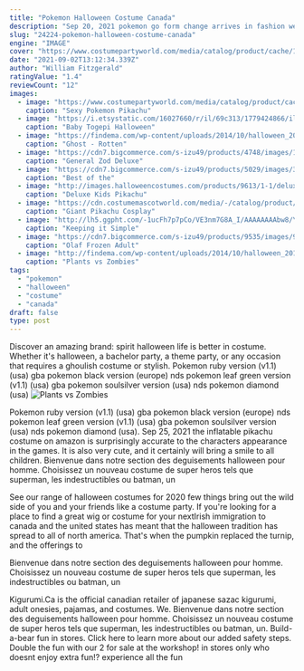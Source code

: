```yaml
---
title: "Pokemon Halloween Costume Canada"
description: "Sep 20, 2021 pokemon go form change arrives in fashion week this year, an event that debuts pokemon wearing nifty attire. However, this year trainers will see not just some pokemon in cool outfits but the"
slug: "24224-pokemon-halloween-costume-canada"
engine: "IMAGE"
cover: "https://www.costumepartyworld.com/media/catalog/product/cache/1/image/650x/040ec09b1e35df139433887a97daa66f/i/m/image_hlw-sexypika_-1.jpg"
date: "2021-09-02T13:12:34.339Z"
author: "William Fitzgerald"
ratingValue: "1.4"
reviewCount: "12"
images:
  - image: "https://www.costumepartyworld.com/media/catalog/product/cache/1/image/650x/040ec09b1e35df139433887a97daa66f/i/m/image_hlw-sexypika_-1.jpg"
    caption: "Sexy Pokemon Pikachu"
  - image: "https://i.etsystatic.com/16027660/r/il/69c313/1779424866/il_570xN.1779424866_rbzu.jpg"
    caption: "Baby Togepi Halloween"
  - image: "https://findema.com/wp-content/uploads/2014/10/halloween_2014_212918-600x600.jpeg"
    caption: "Ghost - Rotten"
  - image: "https://cdn7.bigcommerce.com/s-izu49/products/4748/images/14409/271S160__98674.1536171233.500.659.jpg?c=2"
    caption: "General Zod Deluxe"
  - image: "https://cdn7.bigcommerce.com/s-izu49/products/5029/images/3650/19201Z_2__69113.1406228266.500.659.jpg?c=2"
    caption: "Best of the"
  - image: "http://images.halloweencostumes.com/products/9613/1-1/deluxe-kids-pikachu-costume.jpg"
    caption: "Deluxe Kids Pikachu"
  - image: "https://cdn.costumemascotworld.com/media/-/catalog/product/cache/1/image/650x/040ec09b1e35df139433887a97daa66f/n/e/new-pikachu-mascot-costume-fancy-dress-adult-child-size.jpg?sig=601979a086501d00632c19ab662af6d0&p=dz02NTAmcmE9MCZycz0xJndzPSZ3cD1zdHJldGNoJndvPSZwPTY3MTAmcT05MCZjbz0xJmFyPTEma2Y9MA=="
    caption: "Giant Pikachu Cosplay"
  - image: "http://lh5.ggpht.com/-1ucFh7p7pCo/VE3nm7G8A_I/AAAAAAAAbw8/YZKNja4CseY/DIY-Pokemon-Pikachu-Costume-16_thumb.jpg?imgmax=800"
    caption: "Keeping it Simple"
  - image: "https://cdn7.bigcommerce.com/s-izu49/products/9535/images/9102/204D994__55511.1441225693.500.659.jpg?c=2"
    caption: "Olaf Frozen Adult"
  - image: "http://findema.com/wp-content/uploads/2014/10/halloween_2014_2869-510x600.jpeg"
    caption: "Plants vs Zombies"
tags:
  - "pokemon"
  - "halloween"
  - "costume"
  - "canada"
draft: false
type: post
---
```


Discover an amazing brand: spirit halloween life is better in costume. Whether it's halloween, a bachelor party, a theme party, or any occasion that requires a ghoulish costume or stylish. Pokemon  ruby version (v1.1) (usa) gba pokemon  black version (europe) nds pokemon  leaf green version (v1.1) (usa) gba pokemon  soulsilver version (usa) nds pokemon diamond (usa)
![Plants vs Zombies](http://findema.com/wp-content/uploads/2014/10/halloween_2014_2869-510x600.jpeg "Plants vs Zombies")

Pokemon  ruby version (v1.1) (usa) gba pokemon  black version (europe) nds pokemon  leaf green version (v1.1) (usa) gba pokemon  soulsilver version (usa) nds pokemon diamond (usa). Sep 25, 2021 the inflatable pikachu costume on amazon is surprisingly accurate to the characters appearance in the games. It is also very cute, and it certainly will bring a smile to all children. Bienvenue dans notre section des deguisements halloween pour homme. Choisissez un nouveau costume de super heros tels que superman, les indestructibles ou batman, un
<!--inArticleAds-->

<!--galleryOne-->

See our range of halloween costumes for 2020 few things bring out the wild side of you and your friends like a costume party. If you're looking for a place to find a great wig or costume for your nextIrish immigration to canada and the united states has meant that the halloween tradition has spread to all of north america. That's when the pumpkin replaced the turnip, and the offerings to
<!--inArticleAds-->

<!--galleryTwo-->

Bienvenue dans notre section des deguisements halloween pour homme. Choisissez un nouveau costume de super heros tels que superman, les indestructibles ou batman, un
<!--galleryThree-->

Kigurumi.Ca is the official canadian retailer of japanese sazac kigurumi, adult onesies, pajamas, and costumes. We. Bienvenue dans notre section des deguisements halloween pour homme. Choisissez un nouveau costume de super heros tels que superman, les indestructibles ou batman, un. Build-a-bear fun in stores. Click here to learn more about our added safety steps. Double the fun with our 2 for sale at the workshop! in stores only who doesnt enjoy extra fun!? experience all the fun